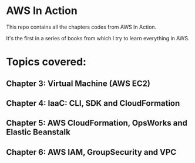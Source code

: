 # AWS In Action

This repo contains all the chapters codes from AWS In Action.

It's the first in a series of books from which I try to learn
everything in AWS.

# Topics covered:
## Chapter 3: Virtual Machine (AWS EC2)
## Chapter 4: IaaC: CLI, SDK and CloudFormation
## Chapter 5: AWS CloudFormation, OpsWorks and Elastic Beanstalk
## Chapter 6: AWS IAM, GroupSecurity and VPC